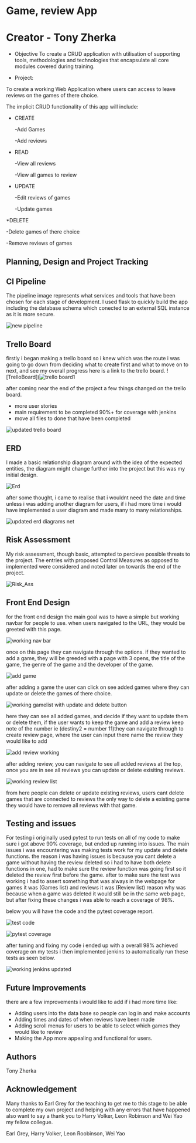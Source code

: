# Game, review App

# Creator - Tony Zherka

* Objective
To create a CRUD application with utilisation of supporting tools,
methodologies and technologies that encapsulate all core modules
covered during training.

* Project:

To create a working Web Application where users can access to leave reviews on the games of there choice.

The implicit CRUD functionality of this app will include:

* CREATE

  -Add Games

  -Add reviews

* READ

  -View all reviews

  -View all games to review

* UPDATE

  -Edit reviews of games

  -Update games

*DELETE

  -Delete games of there choice

  -Remove reviews of games

## Planning, Design and Project Tracking

## CI Pipeline

The pipeline image represents what services and tools that have been chosen for each stage of development. I used flask to quickly build the app including the database schema which conected to an external SQL instance as it is more secure.

![new pipeline](https://user-images.githubusercontent.com/101265381/162474402-1b394371-f31b-4c32-b60b-73b6d3a8b6dd.png)


## Trello Board

firstly i began making a trello board so i knew which was the route i was going to go down from deciding what to create first and what to move on to next, and see my overall progress here is a link to the trello board. ![TrelloBoard](![trello board1](https://user-images.githubusercontent.com/101265381/162193724-7fdce9b5-5484-4bee-8383-9cef30422263.png)

after coming near the end of the project a few things changed on the trello board.

* more user stories
* main requirement to be completed 90%+ for coverage with jenkins
* move all files to done that have been completed

![updated trello board](https://user-images.githubusercontent.com/101265381/162486540-6fb2b3bb-d695-44a1-9491-1b70a36cfd23.png)


## ERD

I made a basic relationship diagram around with the idea of the expected entities, the diagram might change further into the project but this was my initial design. 

![Erd](https://user-images.githubusercontent.com/101265381/162194438-e733ae8b-c548-4a3f-b8c2-7e5a24336906.png)

after some thought, i came to realise that i wouldnt need the date and time unless i was adding another diagram for users, if i had more time i would have implemented a user diagram and made many to many relationships.

![updated erd diagrams net](https://user-images.githubusercontent.com/101265381/162431085-3bd74534-9533-4a15-900b-e6da4b7465b4.png)


## Risk Assessment

My risk assessment, though basic, attempted to percieve possible threats to the project. The entries with proposed Control Measures as opposed to implemented were considered and noted later on towards the end of the project.

![Risk_Ass](https://user-images.githubusercontent.com/101265381/162195607-c3c0ead6-f251-43a9-8da6-ac520720160a.png)

## Front End Design

for the front end design the main goal was to have a simple but working navbar for people to use.
when users navigated to the URL, they would be greeted with this page.

![working nav bar](https://user-images.githubusercontent.com/101265381/162477252-99e137c7-43a8-4d7c-bc36-ed8db203064d.png)

once on this page they can navigate through the options.
if they wanted to add a game, they will be greeded with a page with 3 opens, the title of the game, the genre of the game and the developer of the game.

![add game](https://user-images.githubusercontent.com/101265381/162478057-501970b9-d871-464d-abb5-033a3f3fa68f.png)

after adding a game the user can click on see added games where they can update or delete the games of there choice.

![working gamelist with update and delete button](https://user-images.githubusercontent.com/101265381/162478769-db1263d8-7579-4823-bdb5-9bc93fecca37.png)

here they can see all added games, and decide if they want to update them or delete them, if the user wants to keep the game and add a review keep note of the number ie (destiny2 = number 11)they can navigate through to create review page, where the user can input there name the review they would like to add

![add review working](https://user-images.githubusercontent.com/101265381/162481038-787b8c17-6814-4076-a9d8-492f40a13d69.png)

after adding review, you can navigate to see all added reviews at the top, once you are in see all reviews you can update or delete exisiting reviews.

![working review list](https://user-images.githubusercontent.com/101265381/162481296-74ef61aa-6bb3-4a87-bd0d-2b250cfe1ce1.png)

from here people can delete or update existing reviews, users cant delete games that are connected to reviews the only way to delete a existing game they would have to remove all reviews with that game.

## Testing and issues

For testing i originally used pytest to run tests on all of my code to make sure i got above 90% coverage, but ended up running into issues. The main issues i was encountering was making tests work for my update and delete functions. the reason i was having issues is because you cant delete a game without having the review deleted so i had to have both delete functions in one, had to make sure the review function was going first so it deleted the review first before the game. after to make sure the test was working i had to assert something that was always in the webpage for games it was (Games list) and reviews it was (Review list) reason why was because when a game was deleted it would still be in the same web page, but after fixing these changes i was able to reach a coverage of 98%.

below you will have the code and the pytest coverage report.

![test code](https://user-images.githubusercontent.com/101265381/162483849-c2b172f3-5e09-4971-96ed-ce8aee25c286.png)


![pytest coverage](https://user-images.githubusercontent.com/101265381/162475058-0a0e45b5-ad60-4b67-92bd-108f53c045d2.png)

after tuning and fixing my code i ended up with a overall 98% achieved coverage on my tests i then implemented jenkins to automatically run these tests as seen below.

![working jenkins updated](https://user-images.githubusercontent.com/101265381/162475409-a96600fe-9760-4b0b-9a69-34b358936e6f.png)


## Future Improvements

there are a few improvements i would like to add if i had more time like:

* Adding users into the data base so people can log in and make accounts
* Adding times and dates of when reviews have been made
* Adding scroll menus for users to be able to select which games they would like to review
* Making the App more appealing and functional for users.

## Authors

Tony Zherka

## Acknowledgement

Many thanks to Earl Grey for the teaching to get me to this stage to be able to complete my own project and helping with any errors that have happened also want to say a thank you to Harry Volker, Leon Robinson and Wei Yao my fellow collegue.

Earl Grey, Harry Volker, Leon Roobinson, Wei Yao


